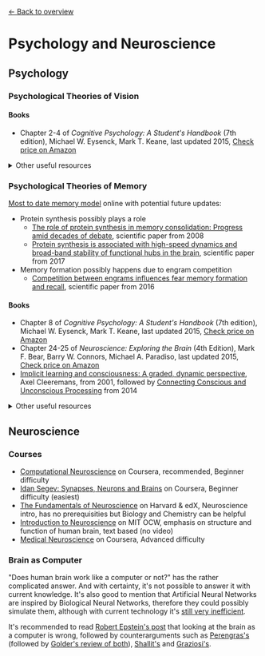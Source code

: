 [← Back to overview](../../../)

# Psychology and Neuroscience

## Psychology

### Psychological Theories of Vision

#### Books
* Chapter 2-4 of *Cognitive Psychology: A Student's Handbook* (7th edition), Michael W. Eysenck,‎ Mark T. Keane, last updated 2015, [Check price on Amazon](http://amzn.to/2jwcMGb)

<details>
<summary>Other useful resources</summary>

#### Interesting
* [Why we have blind spots - and how to see the blood vessels inside your own eye](https://youtu.be/L_W-IXqoxHA)
* [Example of the motion aftereffect](https://strobe.cool/)

#### Keywords
* [Sensory Organs](https://en.wikipedia.org/wiki/Sense)
* [Theories of Color Vision](http://psych.ucalgary.ca/PACE/VA-Lab/colourperceptionweb/theories.htm)
* [Psychophysics](https://en.wikipedia.org/wiki/Psychophysics)
* [Eye Tracking](https://en.wikipedia.org/wiki/Eye_tracking)
* [Theories of Vision](http://www.socsci.uci.edu/~pjmaddy/bio/vision%20theory%2015-16.pdf)
* [Pattern Recognition](https://en.wikipedia.org/wiki/Pattern_recognition)
* [Object Recognition](https://en.wikipedia.org/wiki/Outline_of_object_recognition)
* [Depth perception](https://en.wikipedia.org/wiki/Depth_perception)
* [Gestalt Theory](https://en.wikipedia.org/wiki/Gestalt_psychology)
* [David Marr Theory](https://en.wikipedia.org/wiki/David_Marr_(neuroscientist)#Theories_of_cerebellum.2C_hippocampus.2C_and_neocortex)
* [Recognition-by-components theory (Biedermann Theory)](https://en.wikipedia.org/wiki/Recognition-by-components_theory)
* [James J. Gibson Theory](https://en.wikipedia.org/wiki/James_J._Gibson#Gibson.27s_approach_to_visual_perception)
</details>

### Psychological Theories of Memory
[Most to date memory model](https://en.wikibooks.org/wiki/Cognitive_Psychology_and_Cognitive_Neuroscience/Memory) online with potential future updates:
* Protein synthesis possibly plays a role
  * [The role of protein synthesis in memory consolidation: Progress amid decades of debate](https://dx.doi.org/10.1016%2Fj.nlm.2007.09.010), scientific paper from 2008
  * [Protein synthesis is associated with high-speed dynamics and broad-band stability of functional hubs in the brain](https://dx.doi.org/10.1016%2Fj.neuroimage.2017.04.062), scientific paper from 2017
* Memory formation possibly happens due to engram competition
  * [Competition between engrams influences fear memory formation and recall](https://dx.doi.org/10.1126/science.aaf0594), scientific paper from 2016

#### Books
* Chapter 8 of *Cognitive Psychology: A Student's Handbook* (7th edition), Michael W. Eysenck,‎ Mark T. Keane, last updated 2015, [Check price on Amazon](http://amzn.to/2jwcMGb)
* Chapter 24-25 of *Neuroscience: Exploring the Brain* (4th Edition), Mark F. Bear,‎ Barry W. Connors,‎ Michael A. Paradiso, last updated 2015, [Check price on Amazon](http://amzn.to/2zMmWxl)
* [Implicit learning and consciousness: A graded, dynamic perspective](https://pdfs.semanticscholar.org/6813/6c840920f66f2b006c109af76925c9e3762c.pdf), Axel Cleeremans, from ‎2001, followed by [Connecting Conscious and Unconscious Processing](http://dx.doi.org/10.1111/cogs.12149) from 2014

<details>
<summary>Other useful resources</summary>

#### Keywords
* [Atkinson–Shiffrin memory model](https://en.wikipedia.org/wiki/Atkinson%E2%80%93Shiffrin_memory_model)
* [Baddeley's model of working memory](https://en.wikipedia.org/wiki/Baddeley%27s_model_of_working_memory)
* [Mental representation of knowledge](https://en.wikipedia.org/wiki/Mental_representation), recommended book [Computer-Based Diagnostics and Systematic Analysis of Knowledge](http://amzn.to/2jtMLaC), possible to obtain [free sample about Mental representation](http://www.springer.com/cda/content/document/cda_downloaddocument/9781441956613-c1.pdf?SGWID=0-0-45-855943-p173946013)
* [Episodic memory](https://en.wikipedia.org/wiki/Episodic_memory)
* [Autobiographical memory](https://en.wikipedia.org/wiki/Autobiographical_memory)
* [Implicit and explicit processes](https://doi.org/10.1016/j.neuron.2008.10.032), scientific paper from 2008
* [Dual process theory](https://en.wikipedia.org/wiki/Dual_process_theory)
* [Artificial grammar learning](https://en.wikipedia.org/wiki/Artificial_grammar_learning)

</details>

## Neuroscience

### Courses
* [Computational Neuroscience](https://www.coursera.org/learn/computational-neuroscience) on Coursera, recommended, Beginner difficulty
* [Idan Segev: Synapses, Neurons and Brains](https://www.coursera.org/learn/synapses/) on Coursera, Beginner difficulty (easiest) <!-- very simple, lower quality, possibly remove this link in the future -->
* [The Fundamentals of Neuroscience](https://www.mcb80x.org/) on Harvard & edX, Neuroscience intro, has no prerequisities but Biology and Chemistry can be helpful
* [Introduction to Neuroscience](https://ocw.mit.edu/courses/brain-and-cognitive-sciences/9-01-introduction-to-neuroscience-fall-2007/) on MIT OCW, emphasis on structure and function of human brain, text based (no video)
* [Medical Neuroscience](https://www.coursera.org/learn/medical-neuroscience) on Coursera, Advanced difficulty

### Brain as Computer
"Does human brain work like a computer or not?" has the rather complicated answer. And with certainty, it's not possible to answer it with current knowledge. It's also good to mention that Artificial Neural Networks are inspired by Biological Neural Networks, therefore they could possibly simulate them, although with current technology it's [still very inefficient](http://agi-roadmap.sablatura.info/).

It's recommended to read [Robert Epstein's post](https://aeon.co/essays/your-brain-does-not-process-information-and-it-is-not-a-computer) that looking at the brain as a computer is wrong, followed by counterarguments such as [Perengras's](http://lukependergrass.work/blog/the-information-processing-brain) (followed by [Golder's review of both](https://medium.com/@gdoteof/a-response-to-a-response-to-the-empty-brain-the-information-processing-brain-dde4c6d3aecd)), [Shallit's](http://recursed.blogspot.com/2016/05/yes-your-brain-certainly-is-computer.html) and [Graziosi's](https://sergiograziosi.wordpress.com/2016/05/22/robert-epsteins-empty-essay/).

